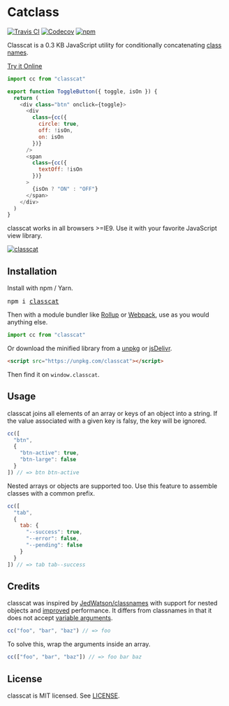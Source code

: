 # Catclass
[![Travis CI](https://img.shields.io/travis/JorgeBucaran/classcat/master.svg)](https://travis-ci.org/JorgeBucaran/classcat)
[![Codecov](https://img.shields.io/codecov/c/github/JorgeBucaran/classcat/master.svg)](https://codecov.io/gh/JorgeBucaran/classcat)
[![npm](https://img.shields.io/npm/v/classcat.svg)](https://www.npmjs.org/package/classcat)

Classcat is a 0.3 KB JavaScript utility for conditionally concatenating [class names](https://developer.mozilla.org/en-US/docs/Web/API/Element/className).

[Try it Online](https://codepen.io/JorgeBucaran/pen/GMRjRB)

```js
import cc from "classcat"

export function ToggleButton({ toggle, isOn }) {
  return (
    <div class="btn" onclick={toggle}>
      <div
        class={cc({
          circle: true,
          off: !isOn,
          on: isOn
        })}
      />
      <span
        class={cc({
          textOff: !isOn
        })}
      >
        {isOn ? "ON" : "OFF"}
      </span>
    </div>
  )
}
```

classcat works in all browsers >=IE9. Use it with your favorite JavaScript view library.

[![classcat](https://user-images.githubusercontent.com/56996/30416101-cda83bd4-9965-11e7-9db5-230ba3fc83fd.gif)](https://codepen.io/JorgeBucaran/full/GMRjRB/)

## Installation

Install with npm / Yarn.

<pre>
npm i <a href="https://www.npmjs.com/package/classcat">classcat</a>
</pre>

Then with a module bundler like [Rollup](https://github.com/rollup/rollup) or [Webpack](https://github.com/webpack/webpack), use as you would anything else.

```js
import cc from "classcat"
```

Or download the minified library from a [unpkg](https://unpkg.com/classcat@latest/dist/classcat.js) or [jsDelivr](https://cdn.jsdelivr.net/npm/classcat@latest/dist/classcat.js).

```html
<script src="https://unpkg.com/classcat"></script>
```

Then find it on `window.classcat`.

## Usage

classcat joins all elements of an array or keys of an object into a string. If the value associated with a given key is falsy, the key will be ignored.

```js
cc([
  "btn",
  {
    "btn-active": true,
    "btn-large": false
  }
]) // => btn btn-active
```

Nested arrays or objects are supported too. Use this feature to assemble classes with a common prefix.

```js
cc([
  "tab",
  {
    tab: {
      "--success": true,
      "--error": false,
      "--pending": false
    }
  }
]) // => tab tab--success
```

## Credits

classcat was inspired by [JedWatson/classnames](https://github.com/JedWatson/classnames) with support for nested objects and [improved](/bench/README.md) performance. It differs from classnames in that it does not accept [variable arguments](https://developer.mozilla.org/en-US/docs/Web/JavaScript/Reference/Functions/arguments).

```js
cc("foo", "bar", "baz") // => foo
```

To solve this, wrap the arguments inside an array.

```js
cc(["foo", "bar", "baz"]) // => foo bar baz
```

## License

classcat is MIT licensed. See [LICENSE](LICENSE.md).
